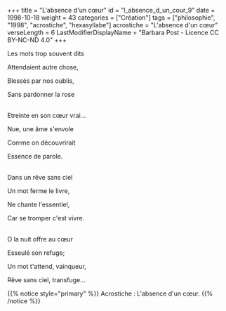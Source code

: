 +++
title = "L'absence d'un cœur"
id = "l_absence_d_un_cour_9"
date = 1998-10-18
weight = 43
categories = ["Création"]
tags = ["philosophie", "1998", "acrostiche", "hexasyllabe"]
acrostiche = "L'absence d'un cœur"
verseLength = 6
LastModifierDisplayName = "Barbara Post - Licence CC BY-NC-ND 4.0"
+++

Les mots trop souvent dits

Attendaient autre chose,

Blessés par nos oublis,

Sans pardonner la rose

 \
Etreinte en son cœur vrai...

Nue, une âme s'envole

Comme on découvrirait

Essence de parole.

 \
Dans un rêve sans ciel

Un mot ferme le livre,

Ne chante l'essentiel,

Car se tromper c'est vivre.

 \
O la nuit offre au cœur

Esseulé son refuge;

Un mot t'attend, vainqueur,

Rêve sans ciel, transfuge...

{{% notice style="primary" %}}
Acrostiche : L'absence d'un cœur.
{{% /notice %}}
